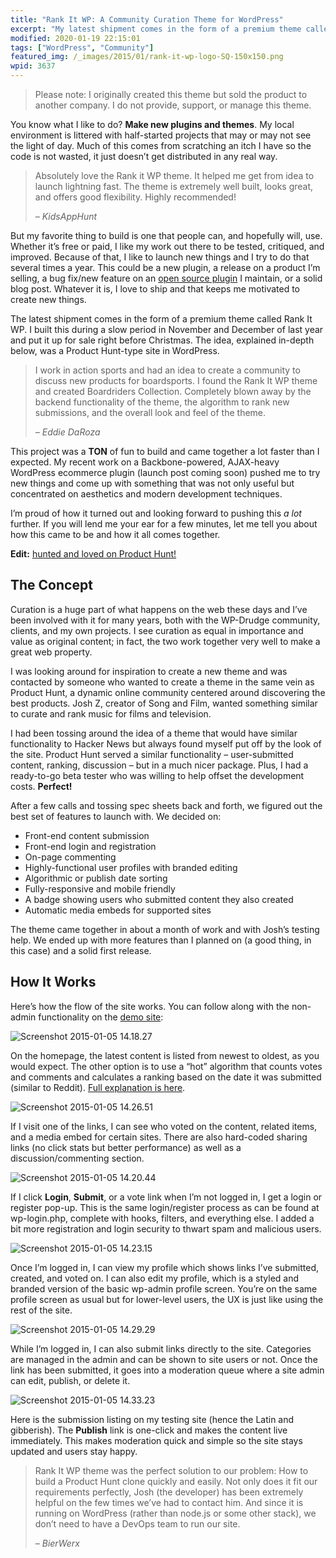 ```yaml
---
title: "Rank It WP: A Community Curation Theme for WordPress"
excerpt: "My latest shipment comes in the form of a premium theme called Rank It WP. The idea, explained in-depth after the jump, is a Product Hunt-type site in WordPress."
modified: 2020-01-19 22:15:01
tags: ["WordPress", "Community"]
featured_img: /_images/2015/01/rank-it-wp-logo-SQ-150x150.png
wpid: 3637
---
```



> Please note: I originally created this theme but sold the product to another company. I do not provide, support, or manage this theme.

You know what I like to do? **Make new plugins and themes**. My local environment is littered with half-started projects that may or may not see the light of day. Much of this comes from scratching an itch I have so the code is not wasted, it just doesn’t get distributed in any real way.

> Absolutely love the Rank it WP theme. It helped me get from idea to launch lightning fast. The theme is extremely well built, looks great, and offers good flexibility. Highly recommended!
>
> *– KidsAppHunt*

But my favorite thing to build is one that people can, and hopefully will, use. Whether it’s free or paid, I like my work out there to be tested, critiqued, and improved. Because of that, I like to launch new things and I try to do that several times a year. This could be a new plugin, a release on a product I’m selling, a bug fix/new feature on an [open source plugin](https://wordpress.org/plugins/proper-contact-form/) I maintain, or a solid blog post. Whatever it is, I love to ship and that keeps me motivated to create new things.

The latest shipment comes in the form of a premium theme called Rank It WP. I built this during a slow period in November and December of last year and put it up for sale right before Christmas. The idea, explained in-depth below, was a Product Hunt-type site in WordPress.

> I work in action sports and had an idea to create a community to discuss new products for boardsports. I found the Rank It WP theme and created Boardriders Collection. Completely blown away by the backend functionality of the theme, the algorithm to rank new submissions, and the overall look and feel of the theme.
>
> *– Eddie DaRoza*

This project was a **TON** of fun to build and came together a lot faster than I expected. My recent work on a Backbone-powered, AJAX-heavy WordPress ecommerce plugin (launch post coming soon) pushed me to try new things and come up with something that was not only useful but concentrated on aesthetics and modern development techniques.

I’m proud of how it turned out and looking forward to pushing this *a lot* further. If you will lend me your ear for a few minutes, let me tell you about how this came to be and how it all comes together.

**Edit:** [hunted and loved on Product Hunt!](https://www.producthunt.com/tech/rank-it-wp)
## The Concept

Curation is a huge part of what happens on the web these days and I’ve been involved with it for many years, both with the WP-Drudge community, clients, and my own projects. I see curation as equal in importance and value as original content; in fact, the two work together very well to make a great web property.

I was looking around for inspiration to create a new theme and was contacted by someone who wanted to create a theme in the same vein as Product Hunt, a dynamic online community centered around discovering the best products. Josh Z, creator of Song and Film, wanted something similar to curate and rank music for films and television.

I had been tossing around the idea of a theme that would have similar functionality to Hacker News but always found myself put off by the look of the site. Product Hunt served a similar functionality – user-submitted content, ranking, discussion – but in a much nicer package. Plus, I had a ready-to-go beta tester who was willing to help offset the development costs. **Perfect!**

After a few calls and tossing spec sheets back and forth, we figured out the best set of features to launch with. We decided on:

- Front-end content submission
- Front-end login and registration
- On-page commenting
- Highly-functional user profiles with branded editing
- Algorithmic or publish date sorting
- Fully-responsive and mobile friendly
- A badge showing users who submitted content they also created
- Automatic media embeds for supported sites

The theme came together in about a month of work and with Josh’s testing help. We ended up with more features than I planned on (a good thing, in this case) and a solid first release.
## How It Works

Here’s how the flow of the site works. You can follow along with the non-admin functionality on the [demo site](http://demo.rankitwp.com/):

![Screenshot 2015-01-05 14.18.27](/_images/2015/01/Screenshot-2015-01-05-14.18.27.png)

On the homepage, the latest content is listed from newest to oldest, as you would expect. The other option is to use a “hot” algorithm that counts votes and comments and calculates a ranking based on the date it was submitted (similar to Reddit). [Full explanation is here](http://rankitwp.com/docs/content-ordering/).

![Screenshot 2015-01-05 14.26.51](/_images/2015/01/Screenshot-2015-01-05-14.26.51.png)

If I visit one of the links, I can see who voted on the content, related items, and a media embed for certain sites. There are also hard-coded sharing links (no click stats but better performance) as well as a discussion/commenting section.

![Screenshot 2015-01-05 14.20.44](/_images/2015/01/Screenshot-2015-01-05-14.20.44.png)

If I click **Login**, **Submit**, or a vote link when I’m not logged in, I get a login or register pop-up. This is the same login/register process as can be found at wp-login.php, complete with hooks, filters, and everything else. I added a bit more registration and login security to thwart spam and malicious users.

![Screenshot 2015-01-05 14.23.15](/_images/2015/01/Screenshot-2015-01-05-14.23.15.png)

Once I’m logged in, I can view my profile which shows links I’ve submitted, created, and voted on. I can also edit my profile, which is a styled and branded version of the basic wp-admin profile screen. You’re on the same profile screen as usual but for lower-level users, the UX is just like using the rest of the site.

![Screenshot 2015-01-05 14.29.29](/_images/2015/01/Screenshot-2015-01-05-14.29.29.png)

While I’m logged in, I can also submit links directly to the site. Categories are managed in the admin and can be shown to site users or not. Once the link has been submitted, it goes into a moderation queue where a site admin can edit, publish, or delete it.

![Screenshot 2015-01-05 14.33.23](/_images/2015/01/Screenshot-2015-01-05-14.33.23.png)

Here is the submission listing on my testing site (hence the Latin and gibberish). The **Publish** link is one-click and makes the content live immediately. This makes moderation quick and simple so the site stays updated and users stay happy.

> Rank It WP theme was the perfect solution to our problem: How to build a Product Hunt clone quickly and easily. Not only does it fit our requirements perfectly, Josh (the developer) has been extremely helpful on the few times we’ve had to contact him. And since it is running on WordPress (rather than node.js or some other stack), we don’t need to have a DevOps team to run our site.
>
> *– BierWerx*
